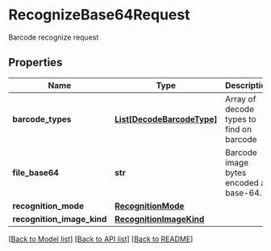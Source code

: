 # RecognizeBase64Request

Barcode recognize request

## Properties

Name | Type | Description | Notes
---- | ---- | ----------- | -----
**barcode_types** | [**List[DecodeBarcodeType]**](DecodeBarcodeType.md) | Array of decode types to find on barcode | 
**file_base64** | **str** | Barcode image bytes encoded as base-64. | 
**recognition_mode** | [**RecognitionMode**](RecognitionMode.md) |  | [optional] 
**recognition_image_kind** | [**RecognitionImageKind**](RecognitionImageKind.md) |  | [optional] 

[[Back to Model list]](../README.md#documentation-for-models) [[Back to API list]](../README.md#documentation-for-api-endpoints) [[Back to README]](../README.md)
